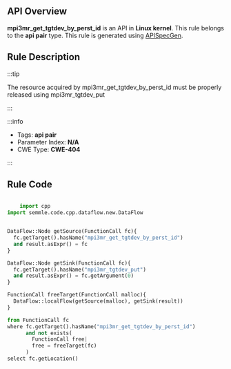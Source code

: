 ---
---


## API Overview
**mpi3mr_get_tgtdev_by_perst_id** is an API in **Linux kernel**. This rule belongs to the **api pair** type. This rule is generated using [APISpecGen](../../tools/APISpecGen).
## Rule Description

:::tip

The resource acquired by mpi3mr_get_tgtdev_by_perst_id must be properly released using mpi3mr_tgtdev_put

:::

:::info

- Tags: **api pair**
- Parameter Index: **N/A**
- CWE Type: **CWE-404**

:::

## Rule Code
```python

    import cpp
import semmle.code.cpp.dataflow.new.DataFlow


DataFlow::Node getSource(FunctionCall fc){
  fc.getTarget().hasName("mpi3mr_get_tgtdev_by_perst_id")
  and result.asExpr() = fc
}

DataFlow::Node getSink(FunctionCall fc){
  fc.getTarget().hasName("mpi3mr_tgtdev_put")
  and result.asExpr() = fc.getArgument(0)
}

FunctionCall freeTarget(FunctionCall malloc){
  DataFlow::localFlow(getSource(malloc), getSink(result))
}

from FunctionCall fc
where fc.getTarget().hasName("mpi3mr_get_tgtdev_by_perst_id")
      and not exists(
        FunctionCall free| 
        free = freeTarget(fc)
      )
select fc.getLocation()

    
```